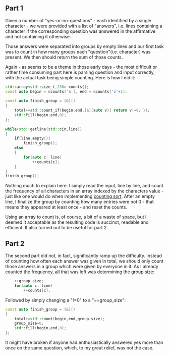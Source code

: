 
## Part 1

Given a number of "yes-or-no-questions" - each identified by a single character - we were provided with a list of "answers", i.e. lines containing a character if the corresponding question was answered in the affirmative and not containing it otherwise.

Those answers were separated into groups by empty lines and our first task was to count in how many groups each "question"(i.e. character) was present. We then should return the sum of those counts.

Again - as seems to be a theme in those early days - the most difficult or rather time consuming part here is parsing question and input correctly, with the actual task being simple counting. Here is how I did it:

```cpp
std::array<std::size_t,256> counts{};
const auto begin = &counts['a'], end = &counts['z'+1];
	
const auto finish_group = [&]()
{		
	total+=std::count_if(begin,end,[&](auto v){ return v!=0; });
	std::fill(begin,end,0);
};
	
while(std::getline(std::cin,line))
{
	if(line.empty())
		finish_group();
	else
	{
		for(auto c: line)
			++counts[c];
	}
}
finish_group();
```

Nothing much to explain here. I simply read the input, line by line, and count the frequency of all characters in an array indexed by the characters value - just like one would do when implementing [counting sort](https://en.wikipedia.org/wiki/Counting_sort). After an empty line, I finalize the group by counting how many entries were not 0 - that means they appeared at least once - and reset the counts.

Using an array to count is, of course, a bit of a waste of space, but I deemed it acceptable as the resulting code is succinct, readable and efficient. It also turned out to be useful for part 2.

## Part 2

The second part did not, in fact, significantly ramp up the difficulty. Instead of counting how often each answer was given in total, we should only count those answers in a group which were given by everyone in it. As I already counted the frequency, all that was left was determining the group size:

```cpp
	++group_size;
	for(auto c: line)
		++counts[c];
```

Followed by simply changing a "!=0" to a "==group_size":

```cpp
const auto finish_group = [&]()
{		
	total+=std::count(begin,end,group_size);
	group_size=0;
	std::fill(begin,end,0);
};
```

It might have broken if anyone had enthusiastically answered yes more than once on the same question, which, to my great relief, was not the case.